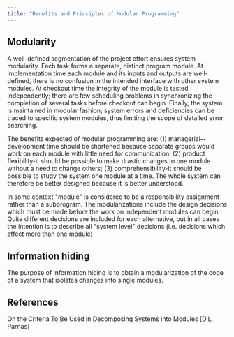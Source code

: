 ```yaml
---
title: "Benefits and Principles of Modular Programming"
---
```


## Modularity
A well-defined segmentation of the project effort ensures
system modularity. Each task forms a separate, distinct program
module. At implementation time each module and its inputs and
outputs are well-defined, there is no confusion in the intended
interface with other system modules. At checkout time the integrity
of the module is tested independently; there are few scheduling
problems in synchronizing the completion of several tasks
before checkout can begin. Finally, the system is maintained in
modular fashion; system errors and deficiencies can be traced to
specific system modules, thus limiting the scope of detailed error
searching.

The benefits expected of modular programming are:
(1) managerial--development time should be shortened
because separate groups would work on each module
with little need for communication:
(2) product flexibility-it should be possible to make drastic changes to
one module without a need to change others;
(3) comprehensibility-it should be possible to study the
system one module at a time. The whole system can
therefore be better designed because it is better understood. 

In some context "module" is considered to be a responsibility assignment
rather than a subprogram. The modularizations include the design decisions
which must be made before the work on independent modules can begin. Quite
different decisions are included for each alternative, but in all cases the
intention is to describe all "system level" decisions (i.e. decisions which
affect more than one module)

## Information hiding
The purpose of information hiding is to obtain a modularization of the code of
a system that isolates changes into single modules.

## References
On the Criteria To Be Used in Decomposing Systems into Modules [D.L. Parnas]